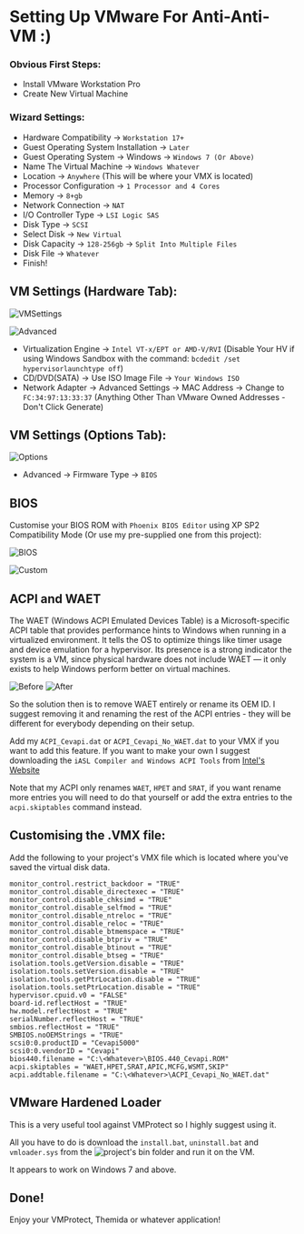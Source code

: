 # Setting Up VMware For Anti-Anti-VM :)

### Obvious First Steps:
- Install VMware Workstation Pro
- Create New Virtual Machine
  
### Wizard Settings:
- Hardware Compatibility -> ``Workstation 17+``
- Guest Operating System Installation -> ``Later``
- Guest Operating System -> Windows -> ``Windows 7 (Or Above)``
- Name The Virtual Machine -> ``Windows Whatever``
- Location -> ``Anywhere`` (This will be where your VMX is located)
- Processor Configuration -> ``1 Processor and 4 Cores``
- Memory -> ``8+gb``
- Network Connection -> ``NAT``
- I/O Controller Type -> ``LSI Logic SAS``
- Disk Type -> ``SCSI``
- Select Disk -> ``New Virtual``
- Disk Capacity -> ``128-256gb`` -> ``Split Into Multiple Files``
- Disk File -> ``Whatever``
- Finish!

## VM Settings (Hardware Tab):
![VMSettings](https://i.imgur.com/DzmyvQc.png)

![Advanced](https://i.imgur.com/PfVCOqJ.png)

- Virtualization Engine -> ``Intel VT-x/EPT or AMD-V/RVI`` (Disable Your HV if using Windows Sandbox with the command: ``bcdedit /set hypervisorlaunchtype off``)
- CD/DVD(SATA) -> Use ISO Image File -> ``Your Windows ISO``
- Network Adapter -> Advanced Settings -> MAC Address -> Change to ``FC:34:97:13:33:37`` (Anything Other Than VMware Owned Addresses - Don't Click Generate) 

## VM Settings (Options Tab):
![Options](https://i.imgur.com/4vlhgT7.png)

- Advanced -> Firmware Type -> ``BIOS``

## BIOS
Customise your BIOS ROM with ``Phoenix BIOS Editor`` using XP SP2 Compatibility Mode (Or use my pre-supplied one from this project):

![BIOS](https://i.imgur.com/17yqdbV.png)

![Custom](https://i.imgur.com/Zp4osMD.png)

## ACPI and WAET
The WAET (Windows ACPI Emulated Devices Table) is a Microsoft-specific ACPI table that provides performance hints to Windows when running in a virtualized environment. It tells the OS to optimize things like timer usage and device emulation for a hypervisor.
Its presence is a strong indicator the system is a VM, since physical hardware does not include WAET — it only exists to help Windows perform better on virtual machines.

![Before](https://i.imgur.com/JTujmFp.png)
![After](https://i.imgur.com/xe5oS8R.png)

So the solution then is to remove WAET entirely or rename its OEM ID. I suggest removing it and renaming the rest of the ACPI entries - they will be different for everybody depending on their setup.

Add my ``ACPI_Cevapi.dat`` or ``ACPI_Cevapi_No_WAET.dat`` to your VMX if you want to add this feature. If you want to make your own I suggest downloading the ``iASL Compiler and Windows ACPI Tools`` from [Intel's Website](https://www.intel.com/content/www/us/en/developer/topic-technology/open/acpica/download.html)

Note that my ACPI only renames ``WAET``, ``HPET`` and ``SRAT``, if you want rename more entries you will need to do that yourself or add the extra entries to the ``acpi.skiptables`` command instead.

## Customising the .VMX file:
Add the following to your project's VMX file which is located where you've saved the virtual disk data.
```
monitor_control.restrict_backdoor = "TRUE"
monitor_control.disable_directexec = "TRUE"
monitor_control.disable_chksimd = "TRUE"
monitor_control.disable_selfmod = "TRUE"
monitor_control.disable_ntreloc = "TRUE"
monitor_control.disable_reloc = "TRUE"
monitor_control.disable_btmemspace = "TRUE"
monitor_control.disable_btpriv = "TRUE"
monitor_control.disable_btinout = "TRUE"
monitor_control.disable_btseg = "TRUE"
isolation.tools.getVersion.disable = "TRUE"
isolation.tools.setVersion.disable = "TRUE"
isolation.tools.getPtrLocation.disable = "TRUE"
isolation.tools.setPtrLocation.disable = "TRUE"
hypervisor.cpuid.v0 = "FALSE"
board-id.reflectHost = "TRUE"
hw.model.reflectHost = "TRUE"
serialNumber.reflectHost = "TRUE"
smbios.reflectHost = "TRUE"
SMBIOS.noOEMStrings = "TRUE"
scsi0:0.productID = "Cevapi5000"
scsi0:0.vendorID = "Cevapi"
bios440.filename = "C:\<Whatever>\BIOS.440_Cevapi.ROM"
acpi.skiptables = "WAET,HPET,SRAT,APIC,MCFG,WSMT,SKIP"
acpi.addtable.filename = "C:\<Whatever>\ACPI_Cevapi_No_WAET.dat"
```

## VMware Hardened Loader

This is a very useful tool against VMProtect so I highly suggest using it.

All you have to do is download the ``install.bat``, ``uninstall.bat`` and ``vmloader.sys`` from the ![project's bin folder](https://github.com/hzqst/VmwareHardenedLoader/tree/master/bin) and run it on the VM.

It appears to work on Windows 7 and above.

## Done!

Enjoy your VMProtect, Themida or whatever application!
